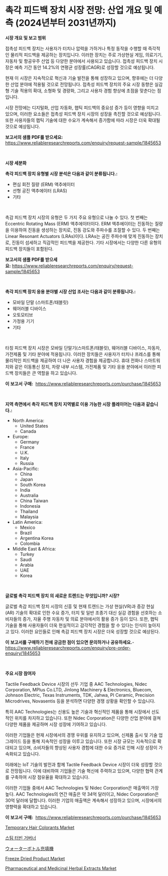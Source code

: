 <p><h1>촉각 피드백 장치 시장 전망: 산업 개요 및 예측 (2024년부터 2031년까지)</h1></p><p><strong>시장 개요 및 보고 범위</strong></p>
<p><p>접촉성 피드백 장치는 사용자가 터치나 압력을 가하거나 특정 동작을 수행할 때 즉각적인 물리적 피드백을 제공하는 장치입니다. 이러한 장치는 주로 가상현실 게임, 의료기기, 자동차 및 항공우주 산업 등 다양한 분야에서 사용되고 있습니다. 접촉성 피드백 장치 시장은 예측 기간 동안 14.2%의 연평균 성장률(CAGR)로 성장할 것으로 예상됩니다.</p><p>현재 이 시장은 지속적으로 혁신과 기술 발전을 통해 성장하고 있으며, 향후에는 더 다양한 산업 분야에 적용될 것으로 전망됩니다. 접촉성 피드백 장치의 주요 시장 동향은 실감형 기술 적용의 확대, 소형화 및 경량화, 그리고 사용자 경험 향상에 초점을 맞춘다는 점입니다.</p><p>시장 전망에는 디지털화, 산업 자동화, 햅틱 피드백의 중요성 증가 등이 영향을 미치고 있으며, 이러한 요소들은 접촉성 피드백 장치 시장의 성장을 촉진할 것으로 예상됩니다. 또한 사용자들의 햅틱 기술에 대한 수요가 계속해서 증가함에 따라 시장은 더욱 확대될 것으로 예상됩니다.</p></p>
<p><strong>보고서의 샘플 PDF를 받으세요:</strong> <a href="https://www.reliableresearchreports.com/enquiry/request-sample/1845653">https://www.reliableresearchreports.com/enquiry/request-sample/1845653</a></p>
<p>&nbsp;</p>
<p><strong>시장 세분화</strong></p>
<p><strong>촉각 피드백 장치 유형별 시장 분석은 다음과 같이 분류됩니다.:</strong></p>
<p><ul><li>편심 회전 질량 (ERM) 액추에이터</li><li>선형 공진 액추에이터 (LRAS)</li><li>기타</li></ul></p>
<p>&nbsp;</p>
<p><p>촉감 피드백 장치 시장의 유형은 두 가지 주요 유형으로 나눌 수 있다. 첫 번째는 Eccentric Rotating Mass (ERM) 액추에이터이다. ERM 액추에이터는 진동하는 질량을 이용하여 진동을 생성하는 장치로, 진동 강도와 주파수를 조절할 수 있다. 두 번째는 Linear Resonant Actuators (LRAs)이다. LRAs는 공진 주파수에 맞게 진동하는 장치로, 진동이 섬세하고 직감적인 피드백을 제공한다. 기타 시장에서는 다양한 다른 유형의 피드백 장치들이 포함된다.</p></p>
<p><strong>보고서의 샘플 PDF를 받으세요:</strong>&nbsp;<a href="https://www.reliableresearchreports.com/enquiry/request-sample/1845653">https://www.reliableresearchreports.com/enquiry/request-sample/1845653</a></p>
<p>&nbsp;</p>
<p><strong> 촉각 피드백 장치 응용 분야별 시장 산업 조사는 다음과 같이 분류됩니다.:</strong></p>
<p><ul><li>모바일 단말 (스마트폰/태블릿)</li><li>웨어러블 디바이스</li><li>오토모티브</li><li>가정용 기기</li><li>기타</li></ul></p>
<p>&nbsp;</p>
<p><p>타칭 피드백 장치 시장은 모바일 단말기(스마트폰/태블릿), 웨어러블 디바이스, 자동차, 가전제품 및 기타 분야에 적용됩니다. 이러한 장치들은 사용자가 터치나 프레스를 통해 물리적인 피드백을 제공하여 더 나은 사용자 경험을 제공합니다. 휴대 전화나 스마트워치와 같은 이동통신 장치, 차량 내부 시스템, 가전제품 및 기타 응용 분야에서 이러한 피드백 장치들은 큰 역할을 하고 있습니다.</p></p>
<p><strong>이 보고서 구매:</strong>&nbsp; <a href="https://www.reliableresearchreports.com/purchase/1845653">https://www.reliableresearchreports.com/purchase/1845653</a></p>
<p>&nbsp;</p>
<p><strong>지역 측면에서 촉각 피드백 장치 지역별로 이용 가능한 시장 플레이어는 다음과 같습니다.:</strong></p>
<p><ul>
    <li>
        North America:
        <ul>
            <li>United States</li>
            <li>Canada</li>
        </ul>
    </li>
    <li>
        Europe:
        <ul>
            <li>Germany</li>
            <li>France</li>
            <li>U.K.</li>
            <li>Italy</li>
            <li>Russia</li>
        </ul>
    </li>
    <li>
        Asia-Pacific:
        <ul>
            <li>China</li>
            <li>Japan</li>
            <li>South Korea</li>
            <li>India</li>
            <li>Australia</li>
            <li>China Taiwan</li>
            <li>Indonesia</li>
            <li>Thailand</li>
            <li>Malaysia</li>
        </ul>
    </li>
    <li>
        Latin America:
        <ul>
            <li>Mexico</li>
            <li>Brazil</li>
            <li>Argentina Korea</li>
            <li>Colombia</li>
        </ul>
    </li>
    <li>
        Middle East & Africa:
        <ul>
            <li>Turkey</li>
            <li>Saudi</li>
            <li>Arabia</li>
            <li>UAE</li>
            <li>Korea</li>
        </ul>
    </li>
    </ul></p>
<p>&nbsp;</p>
<p><strong>글로벌 촉각 피드백 장치 의 새로운 트렌드는 무엇입니까? 시장?</strong></p>
<p><p>글로벌 촉감 피드백 장치 시장의 신흥 및 현재 트렌드는 가상 현실(VR)과 증강 현실(AR) 기술의 확대로 인한 수요 증가, 터치 및 일반 조종기 대신 실감 경험을 선호하는 소비자들의 증가, 자율 주행 자동차 및 의료 분야에서의 활용 증가 등이 있다. 또한, 햅틱 기술을 통해 사용자들이 더욱 현실적이고 감각적인 경험을 할 수 있다는 인식이 높아지고 있다. 이러한 요인들로 인해 촉감 피드백 장치 시장은 더욱 성장할 것으로 예상된다.</p></p>
<p><strong>이 보고서를 구매하기 전에 궁금한 점이 있으면 문의하거나 공유하세요.</strong>- <a href="https://www.reliableresearchreports.com/enquiry/pre-order-enquiry/1845653">https://www.reliableresearchreports.com/enquiry/pre-order-enquiry/1845653</a></p>
<p>&nbsp;</p>
<p><strong>주요 시장 참여자</strong></p>
<p><p>Tactile Feedback Device 시장의 선두 기업 중 AAC Technologies, Nidec Corporation, MPlus Co.LTD, Jinlong Machinery & Electronics, Bluecom, Johnson Electric, Texas Instruments, TDK, Jahwa, PI Ceramic, Precision Microdrives, Novasentis 등을 분석하면 다양한 경쟁 상황을 확인할 수 있습니다. </p><p>특히 AAC Technologies는 신용도 높은 기술과 혁신적인 제품을 통해 시장에서 선도적인 위치를 차지하고 있습니다. 또한 Nidec Corporation은 다양한 산업 분야에 걸쳐 다양한 제품을 제공하며 시장 성장에 기여하고 있습니다.</p><p>이러한 기업들은 현재 시장에서의 경쟁 우위를 유지하고 있으며, 신제품 출시 및 기술 업그레이드 등을 통해 지속적인 성장을 이루고 있습니다. 또한 시장 규모는 지속적으로 확대되고 있으며, 소비자들의 향상된 사용자 경험에 대한 수요 증가로 인해 시장 성장이 가속화되고 있습니다.</p><p>미래에는 IoT 기술의 발전과 함께 Tactile Feedback Device 시장이 더욱 성장할 것으로 전망됩니다. 이에 대비하여 기업들은 기술 혁신에 주력하고 있으며, 다양한 협력 관계를 구축하여 시장 점유율을 확대하고 있습니다.</p><p>이러한 기업들 중에서 AAC Technologies 및 Nidec Corporation은 매출액이 가장 높다. AAC Technologies의 연간 매출은 약 34억 달러이고, Nidec Corporation은 30억 달러에 달합니다. 이러한 기업의 매출액은 계속해서 성장하고 있으며, 시장에서의 영향력을 확대하고 있습니다.</p></p>
<p><strong>이 보고서 구매:</strong>&nbsp;&nbsp;<a href="https://www.reliableresearchreports.com/purchase/1845653">https://www.reliableresearchreports.com/purchase/1845653</a></p>
<p><p><a href="https://issuu.com/reportprime-2/docs/temporary-hair-colorants-market-size-2030.pptx">Temporary Hair Colorants Market</a></p><p><a href="https://github.com/vsnao330707/Market-Research-Report-List-1/blob/main/6191499190567.md">스팀 터빈 거버너</a></p><p><a href="https://github.com/mohamedbakry57/Market-Research-Report-List-2/blob/main/4852640190781.md">ウォーターボトル充填機</a></p><p><a href="https://view.publitas.com/reportprime-1/freeze-dried-product-market-furnish-information-about-market-size-market-share-market-dynamics-and-projections-spanning-from-2024-to-2031/">Freeze Dried Product Market</a></p><p><a href="https://meowing-lemming-dd3.notion.site/Global-Pharmaceutical-and-Medicinal-Herbal-Extracts-Market-by-Types-Applications-and-Major-Players-449a0d2790994512ab787d9a4d8ba7c0">Pharmaceutical and Medicinal Herbal Extracts Market</a></p></p>
